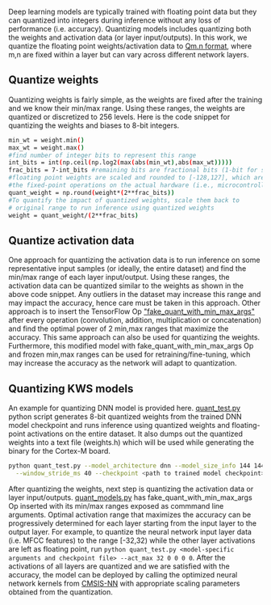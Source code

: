 Deep learning models are typically trained with floating point data but they can quantized into integers during inference without any loss of performance (i.e. accuracy). Quantizing models includes quantizing both the weights and activation data (or layer input/outputs). In this work, we quantize the floating point weights/activation data to [Qm.n format](https://en.wikipedia.org/wiki/Q_(number_format)), where m,n are fixed within a layer but can vary across different network layers. 

## Quantize weights 
Quantizing weights is fairly simple, as the weights are fixed after the training and we know their min/max range. Using these ranges, the weights are quantized or discretized to 256 levels. Here is the code snippet for quantizing the weights and biases to 8-bit integers.
```bash
min_wt = weight.min() 
max_wt = weight.max()
#find number of integer bits to represent this range
int_bits = int(np.ceil(np.log2(max(abs(min_wt),abs(max_wt))))) 
frac_bits = 7-int_bits #remaining bits are fractional bits (1-bit for sign)
#floating point weights are scaled and rounded to [-128,127], which are used in 
#the fixed-point operations on the actual hardware (i.e., microcontroller)
quant_weight = np.round(weight*(2**frac_bits))
#To quantify the impact of quantized weights, scale them back to
# original range to run inference using quantized weights
weight = quant_weight/(2**frac_bits)
```

## Quantize activation data 
One approach for quantizing the activation data is to run inference on some representative input samples (or ideally, the entire dataset) and find the min/max range of each layer input/output. Using these ranges, the activation data can be quantized similar to the weights as shown in the above code snippet. Any outliers in the dataset may increase this range and may impact the accuracy, hence care must be taken in this approach.
Other approach is to insert the TensorFlow Op ["fake_quant_with_min_max_args"](https://www.tensorflow.org/api_docs/python/tf/fake_quant_with_min_max_args) after every operation (convolution, addition, multiplication or concatenation) and find the optimal power of 2 min,max ranges that maximize the accuracy. This same approach can also be used for quantizing the weights. Furthermore, this modified model with fake_quant_with_min_max_args Op and frozen min,max ranges can be used for retraining/fine-tuning, which may increase the accuracy as the network will adapt to quantization.

## Quantizing KWS models
An example for quantizing DNN model is provided here. [quant_test.py](../quant_test.py) python script generates 8-bit quantized weights from the trained DNN model checkpoint and runs inference using quantized weights and floating-point activations on the entire dataset. It also dumps out the quantized weights into a text file (weights.h) which will be used while generating the binary for the Cortex-M board.
```bash
python quant_test.py --model_architecture dnn --model_size_info 144 144 144 --dct_coefficient_count 10 --window_size_ms 40 \
  --window_stride_ms 40 --checkpoint <path to trained model checkpoint>
```
After quantizing the weights, next step is quantizing the activation data or layer input/outputs. [quant_models.py](../quant_models.py) has fake_quant_with_min_max_args Op inserted with its min/max ranges exposed as commmand line arguments. Optimal activation range that maximizes the accuracy can be progressively determined for each layer starting from the input layer to the output layer. For example, to quantize the neural network input layer data (i.e. MFCC features) to the range [-32,32) while the other layer activations are left as floating point, run `python quant_test.py <model-specific arguments and checkpoint file> --act_max 32 0 0 0 0`. After the activations of all layers are quantized and we are satisfied with the accuracy, the model can be deployed by calling the optimized neural network kernels from [CMSIS-NN](https://github.com/ARM-software/CMSIS_5) with appropriate scaling parameters obtained from the quantization.
